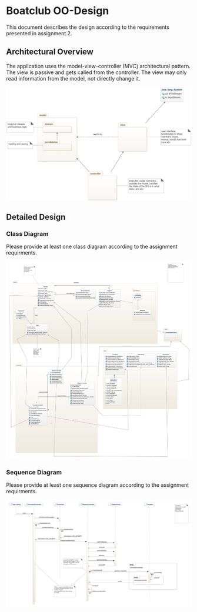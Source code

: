 # Boatclub OO-Design

This document describes the design according to the requirements presented in assignment 2.

## Architectural Overview

The application uses the model-view-controller (MVC) architectural pattern. The view is passive and gets called from the controller. The view may only read information from the model, not directly change it.

![class diagram](img/package_diagram.jpg)

## Detailed Design

### Class Diagram

Please provide at least one class diagram according to the assignment requirments.

![Final class diagram](img/class-diagram.jpeg)

### Sequence Diagram

Please provide at least one sequence diagram according to the assignment requirments.

![Final sequence diagram](img/sequence-diagram.jpeg)

